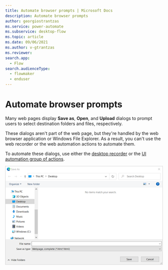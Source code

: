 ```yaml
---
title: Automate browser prompts | Microsoft Docs
description: Automate browser prompts
author: georgiostrantzas
ms.service: power-automate
ms.subservice: desktop-flow
ms.topic: article
ms.date: 09/06/2021
ms.author: v-gtrantzas
ms.reviewer:
search.app: 
  - Flow
search.audienceType: 
  - flowmaker
  - enduser
---
```


# Automate browser prompts

Many web pages display **Save as**, **Open**, and **Upload** dialogs to prompt users to select destination folders and files, respectively.

These dialogs aren't part of the web page, but they're handled by the web browser application or Windows File Explorer. As a result, you can't use the web recorder or the web automation actions to automate them.

To automate these dialogs, use either the [desktop recorder](../recording-flow.md#desktop-recorder) or the [UI automation group of actions](../actions-reference/uiautomation.md). 

![Screenshot of a Save as dialog.](media/automate-save-open-upload-dialogs/save-as-dialog.png)